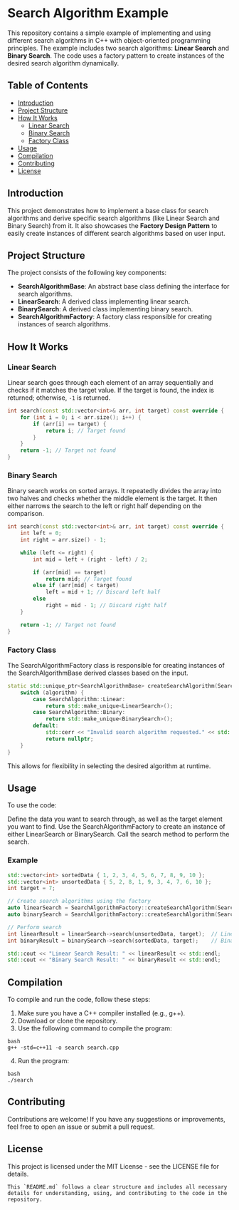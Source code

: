 # Search Algorithm Example

This repository contains a simple example of implementing and using different search algorithms in C++ with object-oriented programming principles. The example includes two search algorithms: **Linear Search** and **Binary Search**. The code uses a factory pattern to create instances of the desired search algorithm dynamically.

## Table of Contents

- [Introduction](#introduction)
- [Project Structure](#project-structure)
- [How It Works](#how-it-works)
  - [Linear Search](#linear-search)
  - [Binary Search](#binary-search)
  - [Factory Class](#factory-class)
- [Usage](#usage)
- [Compilation](#compilation)
- [Contributing](#contributing)
- [License](#license)

## Introduction

This project demonstrates how to implement a base class for search algorithms and derive specific search algorithms (like Linear Search and Binary Search) from it. It also showcases the **Factory Design Pattern** to easily create instances of different search algorithms based on user input.

## Project Structure

The project consists of the following key components:

- **SearchAlgorithmBase**: An abstract base class defining the interface for search algorithms.
- **LinearSearch**: A derived class implementing linear search.
- **BinarySearch**: A derived class implementing binary search.
- **SearchAlgorithmFactory**: A factory class responsible for creating instances of search algorithms.

## How It Works

### Linear Search

Linear search goes through each element of an array sequentially and checks if it matches the target value. If the target is found, the index is returned; otherwise, `-1` is returned.

```cpp
int search(const std::vector<int>& arr, int target) const override {
    for (int i = 0; i < arr.size(); i++) {
        if (arr[i] == target) {
            return i; // Target found
        }
    }
    return -1; // Target not found
}
```

### Binary Search
Binary search works on sorted arrays. It repeatedly divides the array into two halves and checks whether the middle element is the target. It then either narrows the search to the left or right half depending on the comparison.

```cpp
int search(const std::vector<int>& arr, int target) const override {
    int left = 0;
    int right = arr.size() - 1;

    while (left <= right) {
        int mid = left + (right - left) / 2;

        if (arr[mid] == target) 
            return mid; // Target found
        else if (arr[mid] < target) 
            left = mid + 1; // Discard left half
        else 
            right = mid - 1; // Discard right half
    }

    return -1; // Target not found
}
```

### Factory Class
The SearchAlgorithmFactory class is responsible for creating instances of the SearchAlgorithmBase derived classes based on the input.

```cpp
static std::unique_ptr<SearchAlgorithmBase> createSearchAlgorithm(SearchAlgorithm algorithm) {
    switch (algorithm) {
        case SearchAlgorithm::Linear:
            return std::make_unique<LinearSearch>();
        case SearchAlgorithm::Binary:
            return std::make_unique<BinarySearch>();
        default:
            std::cerr << "Invalid search algorithm requested." << std::endl;
            return nullptr;
    }
}
```
This allows for flexibility in selecting the desired algorithm at runtime.

## Usage

To use the code:

Define the data you want to search through, as well as the target element you want to find.
Use the SearchAlgorithmFactory to create an instance of either LinearSearch or BinarySearch.
Call the search method to perform the search.

### Example

```cpp
std::vector<int> sortedData { 1, 2, 3, 4, 5, 6, 7, 8, 9, 10 };
std::vector<int> unsortedData { 5, 2, 8, 1, 9, 3, 4, 7, 6, 10 };
int target = 7;

// Create search algorithms using the factory
auto linearSearch = SearchAlgorithmFactory::createSearchAlgorithm(SearchAlgorithm::Linear);
auto binarySearch = SearchAlgorithmFactory::createSearchAlgorithm(SearchAlgorithm::Binary);

// Perform search
int linearResult = linearSearch->search(unsortedData, target);  // Linear search on unsorted data
int binaryResult = binarySearch->search(sortedData, target);    // Binary search on sorted data

std::cout << "Linear Search Result: " << linearResult << std::endl;
std::cout << "Binary Search Result: " << binaryResult << std::endl;
```

## Compilation

To compile and run the code, follow these steps:

1. Make sure you have a C++ compiler installed (e.g., g++).
2. Download or clone the repository.
3. Use the following command to compile the program:
```
bash
g++ -std=c++11 -o search search.cpp
```
4. Run the program:
```
bash
./search
```

## Contributing

Contributions are welcome! If you have any suggestions or improvements, feel free to open an issue or submit a pull request.

## License

This project is licensed under the MIT License - see the LICENSE file for details.
```
This `README.md` follows a clear structure and includes all necessary details for understanding, using, and contributing to the code in the repository.
```
